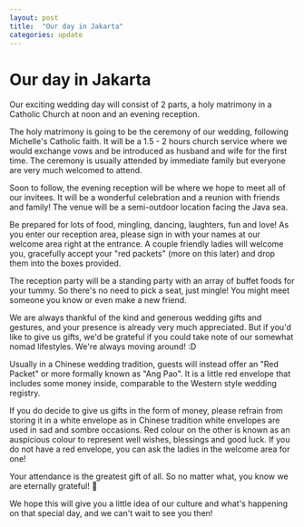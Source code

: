 ```yaml
---
layout: post
title:  "Our day in Jakarta"
categories: update
---
```


# Our day in Jakarta

<span class="lead">Our exciting wedding day will consist of 2 parts, a holy matrimony in a Catholic Church at noon and an evening reception.</span>

The holy matrimony is going to be the ceremony of our wedding, following Michelle's Catholic faith. It will be a 1.5 - 2 hours church service where we would exchange vows and be introduced as husband and wife for the first time. The ceremony is usually attended by immediate family but everyone are very much welcomed to attend.

Soon to follow, the evening reception will be where we hope to meet all of our invitees. It will be a wonderful celebration and a reunion with friends and family! The venue will be a semi-outdoor location facing the Java sea.

Be prepared for lots of food, mingling, dancing, laughters, fun and love! As you enter our reception area, please sign in with your names at our welcome area right at the entrance. A couple friendly ladies will welcome you, gracefully accept your "red packets" (more on this later) and drop them into the boxes provided.

The reception party will be a standing party with an array of buffet foods for your tummy. So there's no need to pick a seat, just mingle! You might meet someone you know or even make a new friend.

We are always thankful of the kind and generous wedding gifts and gestures, and your presence is already very much appreciated. But if you'd like to give us gifts, we'd be grateful if you could take note of our somewhat nomad lifestyles. We're always moving around! :D

Usually in a Chinese wedding tradition, guests will instead offer an "Red Packet" or more formally known as "Ang Pao". It is a little red envelope that includes some money inside, comparable to the Western style wedding registry.

If you do decide to give us gifts in the form of money, please refrain from storing it in a white envelope as in Chinese tradition white envelopes are used in sad and sombre occasions. Red colour on the other is known as an auspicious colour to represent well wishes, blessings and good luck. If you do not have a red envelope, you can ask the ladies in the welcome area for one!

Your attendance is the greatest gift of all. So no matter what, you know we are eternally grateful! 💖

We hope this will give you a little idea of our culture and what's happening on that special day, and we can't wait to see you then!